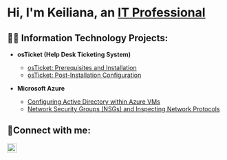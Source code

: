 <h1>Hi, I'm Keiliana, an <a href="www.linkedin.com/in/keiliana-rodriguez-51b138281">IT Professional</a></h1>

<h2>👨‍💻 Information Technology Projects:</h2>

- <b>osTicket (Help Desk Ticketing System)</b>
  - [osTicket: Prerequisites and Installation](https://github.com/keilianarodriguez/osticket-prereqs)
  - [osTicket: Post-Installation Configuration](https://github.com/keilianarodriguez/post-install-config)
 
- <b>Microsoft Azure</b>
  - [Configuring Active Directory within Azure VMs](https://github.com/keilianarodriguez/configure-ad)
  - [Network Security Groups (NSGs) and Inspecting Network Protocols](https://github.com/keilianarodriguez/azure-network-protocols)

<h2>🤳Connect with me:</h2>

[<img align="left" alt="Suilnya | LinkedIn" width="22px" src="https://cdn.jsdelivr.net/npm/simple-icons@v3/icons/linkedin.svg" />][linkedin]

[linkedin]: www.linkedin.com/in/keiliana-rodriguez-51b138281
